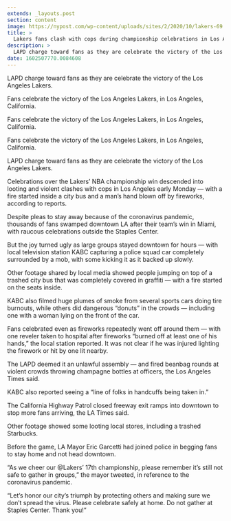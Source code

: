 ```yaml
--- 
extends: _layouts.post 
section: content 
image: https://nypost.com/wp-content/uploads/sites/2/2020/10/lakers-69.jpg?quality=90&strip=all&w=1200 
title: > 
  Lakers fans clash with cops during championship celebrations in Los Angeles 
description: > 
  LAPD charge toward fans as they are celebrate the victory of the Los Angeles Lakers.Fans celebrate the victory of the Los Angeles Lakers, in Los Angeles, California.Fans celebrate the victory of the Los Angeles Lakers, in Los Angeles, California.Fans celebrate the victory of the Los Angeles Lakers, in Los Angeles, California.LAPD charge toward fans as they are celebrate the victory of the Los Angeles Lakers. 
date: 1602507770.0084608 
--- 
```

LAPD charge toward fans as they are celebrate the victory of the Los Angeles Lakers.

Fans celebrate the victory of the Los Angeles Lakers, in Los Angeles, California.

Fans celebrate the victory of the Los Angeles Lakers, in Los Angeles, California.

Fans celebrate the victory of the Los Angeles Lakers, in Los Angeles, California.

LAPD charge toward fans as they are celebrate the victory of the Los Angeles Lakers.

Celebrations over the Lakers’ NBA championship win descended into looting and violent clashes with cops in Los Angeles early Monday — with a fire started inside a city bus and a man’s hand blown off by fireworks, according to reports.

Despite pleas to stay away because of the coronavirus pandemic, thousands of fans swamped downtown LA after their team’s win in Miami, with raucous celebrations outside the Staples Center.

But the joy turned ugly as large groups stayed downtown for hours — with local television station KABC capturing a police squad car completely surrounded by a mob, with some kicking it as it backed up slowly.

Other footage shared by local media showed people jumping on top of a trashed city bus that was completely covered in graffiti — with a fire started on the seats inside.

KABC also filmed huge plumes of smoke from several sports cars doing tire burnouts, while others did dangerous “donuts” in the crowds — including one with a woman lying on the front of the car.

Fans celebrated even as fireworks repeatedly went off around them — with one reveler taken to hospital after fireworks “burned off at least one of his hands,” the local station reported. It was not clear if he was injured lighting the firework or hit by one lit nearby.

The LAPD deemed it an unlawful assembly — and fired beanbag rounds at violent crowds throwing champagne bottles at officers, the Los Angeles Times said.

KABC also reported seeing a “line of folks in handcuffs being taken in.”

The California Highway Patrol closed freeway exit ramps into downtown to stop more fans arriving, the LA Times said.

Other footage showed some looting local stores, including a trashed Starbucks.

Before the game, LA Mayor Eric Garcetti had joined police in begging fans to stay home and not head downtown.

“As we cheer our @Lakers’ 17th championship, please remember it’s still not safe to gather in groups,” the mayor tweeted, in reference to the coronavirus pandemic.

“Let’s honor our city’s triumph by protecting others and making sure we don’t spread the virus. Please celebrate safely at home. Do not gather at Staples Center. Thank you!”